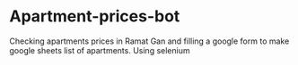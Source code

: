 # Apartment-prices-bot
Checking apartments prices in Ramat Gan and filling a google form to make google sheets list of apartments.
Using selenium
